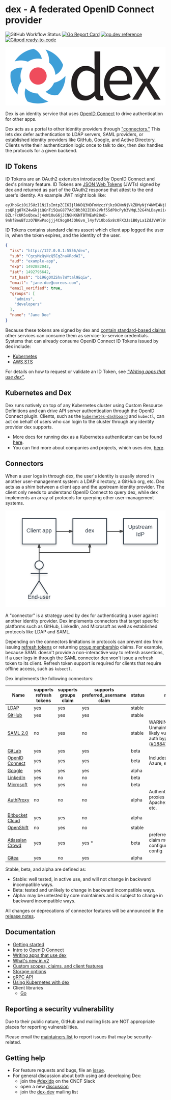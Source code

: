 # dex - A federated OpenID Connect provider

![GitHub Workflow Status](https://img.shields.io/github/workflow/status/dexidp/dex/CI?style=flat-square)
[![Go Report Card](https://goreportcard.com/badge/github.com/dexidp/dex?style=flat-square)](https://goreportcard.com/report/github.com/dexidp/dex)
[![go.dev reference](https://img.shields.io/badge/go.dev-reference-007d9c?logo=go&logoColor=white&style=flat-square)](https://pkg.go.dev/mod/github.com/dexidp/dex)
[![Gitpod ready-to-code](https://img.shields.io/badge/Gitpod-ready--to--code-blue?logo=gitpod&style=flat-square)](https://gitpod.io/#https://github.com/dexidp/dex)

![logo](docs/logos/dex-horizontal-color.png)

Dex is an identity service that uses [OpenID Connect][openid-connect] to drive authentication for other apps.

Dex acts as a portal to other identity providers through ["connectors."](#connectors) This lets dex defer authentication to LDAP servers, SAML providers, or established identity providers like GitHub, Google, and Active Directory. Clients write their authentication logic once to talk to dex, then dex handles the protocols for a given backend.

## ID Tokens

ID Tokens are an OAuth2 extension introduced by OpenID Connect and dex's primary feature. ID Tokens are [JSON Web Tokens][jwt-io] (JWTs) signed by dex and returned as part of the OAuth2 response that attest to the end user's identity. An example JWT might look like:

```
eyJhbGciOiJSUzI1NiIsImtpZCI6IjlkNDQ3NDFmNzczYjkzOGNmNjVkZDMyNjY4NWI4NjE4MGMzMjRkOTkifQ.eyJpc3MiOiJodHRwOi8vMTI3LjAuMC4xOjU1NTYvZGV4Iiwic3ViIjoiQ2djeU16UXlOelE1RWdabmFYUm9kV0kiLCJhdWQiOiJleGFtcGxlLWFwcCIsImV4cCI6MTQ5Mjg4MjA0MiwiaWF0IjoxNDkyNzk1NjQyLCJhdF9oYXNoIjoiYmk5NmdPWFpTaHZsV1l0YWw5RXFpdyIsImVtYWlsIjoiZXJpYy5jaGlhbmdAY29yZW9zLmNvbSIsImVtYWlsX3ZlcmlmaWVkIjp0cnVlLCJncm91cHMiOlsiYWRtaW5zIiwiZGV2ZWxvcGVycyJdLCJuYW1lIjoiRXJpYyBDaGlhbmcifQ.OhROPq_0eP-zsQRjg87KZ4wGkjiQGnTi5QuG877AdJDb3R2ZCOk2Vkf5SdP8cPyb3VMqL32G4hLDayniiv8f1_ZXAde0sKrayfQ10XAXFgZl_P1yilkLdknxn6nbhDRVllpWcB12ki9vmAxklAr0B1C4kr5nI3-BZLrFcUR5sQbxwJj4oW1OuG6jJCNGHXGNTBTNEaM28eD-9nhfBeuBTzzO7BKwPsojjj4C9ogU4JQhGvm_l4yfVi0boSx8c0FX3JsiB0yLa1ZdJVWVl9m90XmbWRSD85pNDQHcWZP9hR6CMgbvGkZsgjG32qeRwUL_eNkNowSBNWLrGNPoON1gMg
```

ID Tokens contains standard claims assert which client app logged the user in, when the token expires, and the identity of the user.

```json
{
  "iss": "http://127.0.0.1:5556/dex",
  "sub": "CgcyMzQyNzQ5EgZnaXRodWI",
  "aud": "example-app",
  "exp": 1492882042,
  "iat": 1492795642,
  "at_hash": "bi96gOXZShvlWYtal9Eqiw",
  "email": "jane.doe@coreos.com",
  "email_verified": true,
  "groups": [
    "admins",
    "developers"
  ],
  "name": "Jane Doe"
}
```

Because these tokens are signed by dex and [contain standard-based claims][standard-claims] other services can consume them as service-to-service credentials. Systems that can already consume OpenID Connect ID Tokens issued by dex include:

* [Kubernetes][kubernetes]
* [AWS STS][aws-sts]

For details on how to request or validate an ID Token, see [_"Writing apps that use dex"_][using-dex].

## Kubernetes and Dex

Dex runs natively on top of any Kubernetes cluster using Custom Resource Definitions and can drive API server authentication through the OpenID Connect plugin. Clients, such as the [`kubernetes-dashboard`](https://github.com/kubernetes/dashboard) and `kubectl`, can act on behalf of users who can login to the cluster through any identity provider dex supports.

* More docs for running dex as a Kubernetes authenticator can be found [here](https://dexidp.io/docs/kubernetes/).
* You can find more about companies and projects, which uses dex, [here](./ADOPTERS.md).

## Connectors

When a user logs in through dex, the user's identity is usually stored in another user-management system: a LDAP directory, a GitHub org, etc. Dex acts as a shim between a client app and the upstream identity provider. The client only needs to understand OpenID Connect to query dex, while dex implements an array of protocols for querying other user-management systems.

![](docs/img/dex-flow.png)

A "connector" is a strategy used by dex for authenticating a user against another identity provider. Dex implements connectors that target specific platforms such as GitHub, LinkedIn, and Microsoft as well as established protocols like LDAP and SAML.

Depending on the connectors limitations in protocols can prevent dex from issuing [refresh tokens][scopes] or returning [group membership][scopes] claims. For example, because SAML doesn't provide a non-interactive way to refresh assertions, if a user logs in through the SAML connector dex won't issue a refresh token to its client. Refresh token support is required for clients that require offline access, such as `kubectl`.

Dex implements the following connectors:

| Name | supports refresh tokens | supports groups claim | supports preferred_username claim | status | notes |
| ---- | ----------------------- | --------------------- | --------------------------------- | ------ | ----- |
| [LDAP](https://dexidp.io/docs/connectors/ldap/) | yes | yes | yes | stable | |
| [GitHub](https://dexidp.io/docs/connectors/github/) | yes | yes | yes | stable | |
| [SAML 2.0](https://dexidp.io/docs/connectors/saml/) | no | yes | no | stable | WARNING: Unmaintained and likely vulnerable to auth bypasses ([#1884](https://github.com/dexidp/dex/discussions/1884)) |
| [GitLab](https://dexidp.io/docs/connectors/gitlab/) | yes | yes | yes | beta | |
| [OpenID Connect](https://dexidp.io/docs/connectors/oidc/) | yes | yes | yes | beta | Includes Salesforce, Azure, etc. |
| [Google](https://dexidp.io/docs/connectors/google/) | yes | yes | yes | alpha | |
| [LinkedIn](https://dexidp.io/docs/connectors/linkedin/) | yes | no | no | beta | |
| [Microsoft](https://dexidp.io/docs/connectors/microsoft/) | yes | yes | no | beta | |
| [AuthProxy](https://dexidp.io/docs/connectors/authproxy/) | no | no | no | alpha | Authentication proxies such as Apache2 mod_auth, etc. |
| [Bitbucket Cloud](https://dexidp.io/docs/connectors/bitbucketcloud/) | yes | yes | no | alpha | |
| [OpenShift](https://dexidp.io/docs/connectors/openshift/) | no | yes | no | stable | |
| [Atlassian Crowd](https://dexidp.io/docs/connectors/atlassiancrowd/) | yes | yes | yes * | beta | preferred_username claim must be configured through config |
| [Gitea](https://dexidp.io/docs/connectors/gitea/) | yes | no | yes | alpha | |

Stable, beta, and alpha are defined as:

* Stable: well tested, in active use, and will not change in backward incompatible ways.
* Beta: tested and unlikely to change in backward incompatible ways.
* Alpha: may be untested by core maintainers and is subject to change in backward incompatible ways.

All changes or deprecations of connector features will be announced in the [release notes][release-notes].

## Documentation

* [Getting started](https://dexidp.io/docs/getting-started/)
* [Intro to OpenID Connect](https://dexidp.io/docs/openid-connect/)
* [Writing apps that use dex][using-dex]
* [What's new in v2](https://dexidp.io/docs/v2/)
* [Custom scopes, claims, and client features](https://dexidp.io/docs/custom-scopes-claims-clients/)
* [Storage options](https://dexidp.io/docs/storage/)
* [gRPC API](https://dexidp.io/docs/api/)
* [Using Kubernetes with dex](https://dexidp.io/docs/kubernetes/)
* Client libraries
  * [Go][go-oidc]

## Reporting a security vulnerability

Due to their public nature, GitHub and mailing lists are NOT appropriate places
for reporting vulnerabilities.

Please email the [maintainers list](mailto:cncf-dex-maintainers@lists.cncf.io) to report issues that may
be security-related.

## Getting help

- For feature requests and bugs, file an [issue](https://github.com/dexidp/dex/issues).
- For general discussion about both using and developing Dex:
    - join the [#dexidp](https://cloud-native.slack.com/messages/dexidp) on the CNCF Slack
    - open a new [discussion](https://github.com/dexidp/dex/discussions)
    - join the [dex-dev](https://groups.google.com/forum/#!forum/dex-dev) mailing list

[openid-connect]: https://openid.net/connect/
[standard-claims]: https://openid.net/specs/openid-connect-core-1_0.html#StandardClaims
[scopes]: https://dexidp.io/docs/custom-scopes-claims-clients/#scopes
[using-dex]: https://dexidp.io/docs/using-dex/
[jwt-io]: https://jwt.io/
[kubernetes]: http://kubernetes.io/docs/admin/authentication/#openid-connect-tokens
[aws-sts]: https://docs.aws.amazon.com/STS/latest/APIReference/Welcome.html
[go-oidc]: https://github.com/coreos/go-oidc
[issue-1065]: https://github.com/dexidp/dex/issues/1065
[release-notes]: https://github.com/dexidp/dex/releases

